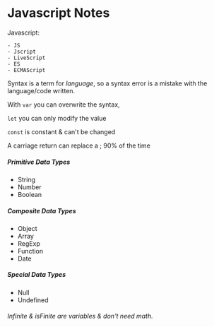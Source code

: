 # Javascript Notes



Javascript:

	- JS 
	- Jscript
	- LiveScript
	- ES
	- ECMAScript

Syntax is a term for *language*, so a syntax error is a mistake with the language/code written. 

With `var` you can overwrite the syntax,

`let` you can only modify the value

`const` is constant & can't be changed

A carriage return can replace a ; 90% of the time

##### Primitive Data Types

- String
- Number
- Boolean

##### Composite Data Types

- Object
- Array
- RegExp
- Function
- Date

##### Special Data Types 

- Null
- Undefined

###### Infinite & isFinite are variables & don't need math.